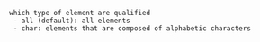 
			which type of element are qualified
			 - all (default): all elements
			 - char: elements that are composed of alphabetic characters
			 